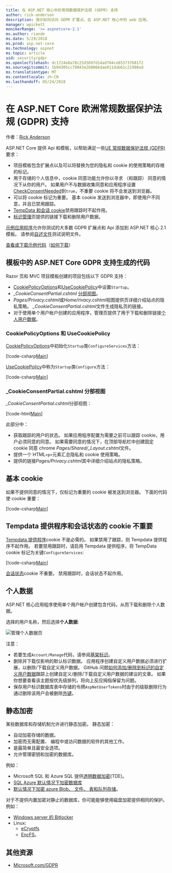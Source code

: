 ```yaml
---
title: 在 ASP.NET 核心中的常规数据保护法规 (GDPR) 支持
author: rick-anderson
description: 演示如何访问 GDPR 扩展点，在 ASP.NET 核心中的 web 应用。
manager: wpickett
monikerRange: '>= aspnetcore-2.1'
ms.author: riande
ms.date: 5/29/2018
ms.prod: asp.net-core
ms.technology: aspnet
ms.topic: article
uid: security/gdpr
ms.openlocfilehash: dc1724e8a78c25d3697d14ad784ce853737681f2
ms.sourcegitcommit: 1b94305cc79843e2b0866dae811dab61c21980ad
ms.translationtype: MT
ms.contentlocale: zh-CN
ms.lasthandoff: 05/24/2018
---
```

# <a name="eu-general-data-protection-regulation-gdpr-support-in-aspnet-core"></a>在 ASP.NET Core 欧洲常规数据保护法规 (GDPR) 支持

作者：[Rick Anderson](https://twitter.com/RickAndMSFT)

ASP.NET Core 提供 Api 和模板，以帮助满足一些[UE 常规数据保护法规 (GDPR)](https://www.eugdpr.org/)要求：

* 项目模板包含扩展点以及可以将替换为您的隐私和 cookie 的使用策略的存根的标记。
* 用于存储的个人信息中，cookie 同意功能允许你以寻求 （和跟踪） 同意的情况下从你的用户。 如果用户不与数据收集同意和应用程序设置[CheckConsentNeeded](/dotnet/api/microsoft.aspnetcore.builder.cookiepolicyoptions.checkconsentneeded?view=aspnetcore-2.1#Microsoft_AspNetCore_Builder_CookiePolicyOptions_CheckConsentNeeded)到`true`，不重要 cookie 将不会发送到浏览器。
* 可以将 cookie 标记为重要。 基本 cookie 发送到浏览器中，即使用户不同意，并且已禁用跟踪。
* [TempData 和会话 cookie](#tempdata)禁用跟踪时不起作用。
* [标识管理](#pd)页提供的链接下载和删除用户数据。

[示例应用程序](https://github.com/aspnet/Docs/tree/live/aspnetcore/security/gdpr/sample)允许你测试的大多数 GDPR 扩展点和 Api 添加到 ASP.NET 核心 2.1 模板。 请参阅[自述文件](https://github.com/aspnet/Docs/tree/live/aspnetcore/security/gdpr/sample)测试说明文件。

[查看或下载示例代码](https://github.com/aspnet/Docs/tree/live/aspnetcore/security/gdpr/sample)（[如何下载](xref:tutorials/index#how-to-download-a-sample)）

## <a name="aspnet-core-gdpr-support-in-template-generated-code"></a>模板中的 ASP.NET Core GDPR 支持生成的代码

Razor 页和 MVC 项目模板创建的项目包括以下 GDPR 支持：

* [CookiePolicyOptions](/dotnet/api/microsoft.aspnetcore.builder.cookiepolicyoptions?view=aspnetcore-2.0)和[UseCookiePolicy](/dotnet/api/microsoft.aspnetcore.builder.cookiepolicyappbuilderextensions.usecookiepolicy?view=aspnetcore-2.0#Microsoft_AspNetCore_Builder_CookiePolicyAppBuilderExtensions_UseCookiePolicy_Microsoft_AspNetCore_Builder_IApplicationBuilder_)中设置`Startup`。
* *_CookieConsentPartial.cshtml* [分部视图](xref:mvc/views/tag-helpers/builtin-th/partial-tag-helper)。
* *Pages/Privacy.cshtml*或*Home/rivacy.cshtml*视图提供页详细介绍站点的隐私策略。 *_CookieConsentPartial.cshtml*文件生成隐私页的链接。
* 对于使用单个用户帐户创建的应用程序，管理页提供了用于下载和删除链接[个人用户数据](#pd)。

### <a name="cookiepolicyoptions-and-usecookiepolicy"></a>CookiePolicyOptions 和 UseCookiePolicy

[CookiePolicyOptions](/dotnet/api/microsoft.aspnetcore.builder.cookiepolicyoptions?view=aspnetcore-2.0)中初始化`Startup`类`ConfigureServices`方法：

[!code-csharp[Main](gdpr/sample/Startup.cs?name=snippet1&highlight=14-20)]

[UseCookiePolicy](/dotnet/api/microsoft.aspnetcore.builder.cookiepolicyappbuilderextensions.usecookiepolicy?view=aspnetcore-2.0#Microsoft_AspNetCore_Builder_CookiePolicyAppBuilderExtensions_UseCookiePolicy_Microsoft_AspNetCore_Builder_IApplicationBuilder_)中称为`Startup`类`Configure`方法：

[!code-csharp[Main](gdpr/sample/Startup.cs?name=snippet1&highlight=49)]

### <a name="cookieconsentpartialcshtml-partial-view"></a>_CookieConsentPartial.cshtml 分部视图

*_CookieConsentPartial.cshtml*分部视图：

[!code-html[Main](gdpr/sample/RP/Pages/Shared/_CookieConsentPartial.cshtml)]

此部分中：

* 获取跟踪的用户的状态。 如果应用程序配置为需要之前可以跟踪 cookie，用户必须同意的同意。 如果需要同意的情况下，在顶部导航栏中创建固定 cookie 同意 chrome *Pages/Shared/_Layout.cshtml*文件。
* 提供一个 HTML`<p>`元素汇总隐私和 cookie 使用策略。
* 提供的链接*Pages/Privacy.cshtml*其中详细介绍站点的隐私策略。

## <a name="essential-cookies"></a>基本 cookie

如果不提供同意的情况下，仅标记为重要的 cookie 被发送到浏览器。 下面的代码使 cookie 重要：

[!code-csharp[Main](gdpr/sample/RP/Pages/Cookie.cshtml.cs?name=snippet1&highlight=5)]

<a name="tempdata"></a>

## <a name="tempdata-provider-and-session-state-cookies-are-not-essential"></a>Tempdata 提供程序和会话状态的 cookie 不重要

[Tempdata 提供程序](xref:fundamentals/app-state#tempdata)cookie 不是必需的。 如果禁用了跟踪，则 Tempdata 提供程序不起作用。 若要禁用跟踪时，请启用 Tempdata 提供程序，将 TempData cookie 标记为关键`ConfigureServices`:

[!code-csharp[Main](gdpr/sample/RP/Startup.cs?name=snippet1)]

[会话状态](xref:fundamentals/app-state)cookie 不重要。 禁用跟踪时，会话状态不起作用。

<a name="pd"></a>

## <a name="personal-data"></a>个人数据

ASP.NET 核心应用程序使用单个用户帐户创建包含代码，从而下载和删除个人数据。

选择的用户名称，然后选择**个人数据**:

![管理个人数据页](gdpr/_static/pd.png)

注意：

* 若要生成`Account/Manage`代码，请参阅[基架标识](xref:security/authentication/scaffold-identity)。
* 删除并下载仅影响的默认标识数据。 应用程序创建自定义用户数据必须进行扩展，以删除/下载自定义用户数据。 GitHub 问题[如何添加/删除到标识的自定义用户数据](https://github.com/aspnet/Docs/issues/6226)跟踪上创建自定义/删除/下载自定义用户数据的建议的文章。 如果你想要查看该主题按优先级排列，将向上反应拇指保留为问题。
* 保存用户标识数据库表中存储的令牌`AspNetUserTokens`时由于的级联删除行为通过删除该用户会被删除[外键](https://github.com/aspnet/Identity/blob/b4fc72c944e0589a7e1f076794d7e5d8dcf163bf/src/EF/IdentityUserContext.cs#L152)。

## <a name="encryption-at-rest"></a>静态加密

某些数据库和存储机制允许进行静态加密。 静态加密：

* 自动加密存储的数据。
* 加密而无需配置、 编程中或访问数据的软件的其他工作。
* 是最简单且最安全选项。
* 允许管理密钥和加密的数据库。

例如：

* Microsoft SQL 和 Azure SQL 提供[透明数据加密](https://docs.microsoft.com/en-us/sql/relational-databases/security/encryption/transparent-data-encryption?view=sql-server-2017)(TDE)。
* [SQL Azure 默认情况下加密数据库](https://azure.microsoft.com/en-us/updates/newly-created-azure-sql-databases-encrypted-by-default/)
* [默认情况下加密 azure Blob、 文件、 表和队列存储](https://azure.microsoft.com/en-us/blog/announcing-default-encryption-for-azure-blobs-files-table-and-queue-storage/)。

对于不提供内置加密对静止的数据库，你可能能够使用磁盘加密提供相同的保护。 例如：

* [Windows server 的 Bitlocker](https://docs.microsoft.com/en-us/windows/security/information-protection/bitlocker/bitlocker-how-to-deploy-on-windows-server)
* Linux:
  * [eCryptfs](https://launchpad.net/ecryptfs)
  * [EncFS](https://github.com/vgough/encfs)。

## <a name="additional-resources"></a>其他资源

* [Microsoft.com/GDPR](https://www.microsoft.com/en-us/trustcenter/Privacy/GDPR)
